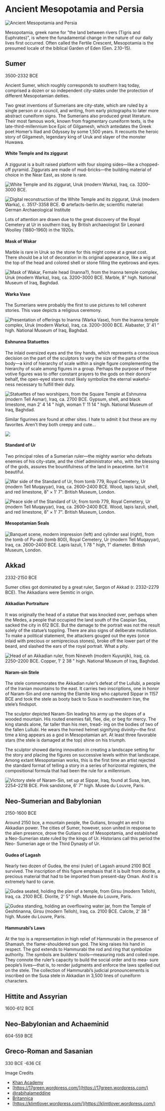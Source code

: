 # Ancient Mesopotamia and Persia

![Ancient Mesopotamia and Persia](../../.gitbook/assets/screen-shot-2020-12-20-at-1.05.59-pm.png)

Mesopotamia, greek name for "the land between rivers \(Tigris and Euphrates\)", is where the funadamental change in the nature of our daily lives first occurred. Often called the Fertile Crescent, Mesopotamia is the presumed locale of the biblical Garden of Eden \(Gen. 2.10–15\).

## Sumer

3500-2332 BCE

Ancient Sumer, which roughly corresponds to southern Iraq today, comprised a dozen or so independent city-states under the protection of different Mesopotamian deities.

Two great inventions of Sumerians are city-state, which are ruled by a single person or a council, and writing, from early pictographs to later more abstract cuneiform signs. The Sumerians also produced great literature. Their most famous work, known from fragmentary cuneiform texts, is the late-third-millennium bce Epic of Gilgamesh, which antedates the Greek poet Homer’s Iliad and Odyssey by some 1,500 years. It recounts the heroic story of Gilgamesh, legendary king of Uruk and slayer of the monster Huwawa.

#### **White Temple and its ziggurat** 

A ziggurat is a built raised platform with four sloping sides—like a chopped-off pyramid. Ziggurats are made of mud-bricks—the building material of choice in the Near East, as stone is rare.

![White Temple and its ziggurat, Uruk \(modern Warka\), Iraq, ca. 3200&#x2013;3000 BCE.](../../.gitbook/assets/image%20%2829%29.png)

![Digital reconstruction of the White Temple and its ziggurat, Uruk \(modern Warka\), c. 3517-3358 BCE. &#xA9; artefacts-berlin.de; scientific material: German Archaeological Institute](../../.gitbook/assets/image%20%2821%29.png)

Lots of attention are drawn due to the great discovery of the Royal Cemetery at Ur in southern Iraq, by British archaeologist Sir Leonard Woolley \(1880–1960\) in the 1920s.

#### **Mask of Wakar**

Marble is rare in Uruk so the stone for this might come at a great cost. There should be a lot of decoration in its original appearance, like a wig at the top of the head and colored shell or stone filling the eyebrows and eyes.

![Mask of Wakar, Female head \(Inanna?\), from the Inanna temple complex, Uruk \(modern Warka\), Iraq, ca. 3200&#x2013;3000 BCE. Marble, 8&quot; high. National Museum of Iraq, Baghdad.](../../.gitbook/assets/image%20%2817%29.png)

#### Warka Vase

The Sumerians were probably the first to use pictures to tell coherent stories. This vase depicts a religious ceremony.

![Presentation of offerings to Inanna \(Warka Vase\), from the Inanna temple complex, Uruk \(modern Warka\), Iraq, ca. 3200&#x2013;3000 BCE. Alabaster, 3&#x2019; 41 &#x201D; high. National Museum of Iraq, Baghdad.](../../.gitbook/assets/image%20%2818%29.png)

#### Eshnunna Statuettes

The inlaid oversized eyes and the tiny hands, which represents a conscious decision on the part of the sculptors to vary the size of the parts of the body—a kind of hierarchy of scale within a single figure complementing the hierarchy of scale among figures in a group. Perhaps the purpose of these votive figures was to offer constant prayers to the gods on their donors’ behalf, the open-eyed stares most likely symbolize the eternal wakeful- ness necessary to fulfill their duty.

![Statuettes of two worshipers, from the Square Temple at Eshnunna \(modern Tell Asmar\), Iraq, ca. 2700 BCE. Gypsum, shell, and black limestone, man 2&apos; 4 14 &quot; high, woman 1&apos; 11 14 &quot; high. National Museum of Iraq, Baghdad.](../../.gitbook/assets/image%20%2826%29.png)

Similar figurines are found at other sites. I hate to admit it but these are my favorites. Aren't they both creepy and cute...

![](../../.gitbook/assets/image%20%2813%29.png)

#### Standard of Ur

Two principal roles of a Sumerian ruler—the mighty warrior who defeats enemies of his city-state, and the chief administrator who, with the blessing of the gods, assures the bountifulness of the land in peacetime. Isn't it beautiful.

![War side of the Standard of Ur, from tomb 779, Royal Cemetery, Ur \(modern Tell Muqayyar\), Iraq, ca. 2600&#x2013;2400 BCE. Wood, lapis lazuli, shell, and red limestone, 8&quot; &#xD7; 1&apos; 7&quot;. British Museum, London.](../../.gitbook/assets/image%20%2823%29.png)

![Peace side of the Standard of Ur, from tomb 779, Royal Cemetery, Ur \(modern Tell Muqayyar\), Iraq, ca. 2600&#x2013;2400 BCE. Wood, lapis lazuli, shell, and red limestone, 8&quot; &#xD7; 1&apos; 7&quot;. British Museum, London.](../../.gitbook/assets/image%20%2822%29.png)

#### Mesopotamian Seals

![Banquet scene, modern impression \(left\) and cylinder seal \(right\), from the tomb of Pu-abi \(tomb 800\), Royal Cemetery, Ur \(modern Tell Muqayyar\), Iraq, ca. 2600&#x2013;2400 BCE. Lapis lazuli, 1 78 &quot; high, 1&quot; diameter. British Museum, London.](../../.gitbook/assets/image%20%2830%29.png)

## Akkad

2332-2150 BCE

Sumer cities got dominated by a great ruler, Sargon of Akkad \(r. 2332–2279 BCE\). The Akkadians were Semitic in origin.

#### Akkadian Portraiture

It was originally the head of a statue that was knocked over, perhaps when the Medes, a people that occupied the land south of the Caspian Sea, sacked the city in 612 BCE. But the damage to the portrait was not the result solely of the statue’s toppling. There are also signs of deliberate mutilation. To make a political statement, the attackers gouged out the eyes \(once inlaid with precious or semiprecious stones\), broke off the lower part of the beard, and slashed the ears of the royal portrait. What a pity.

![Head of an Akkadian ruler, from Nineveh \(modern Kuyunjik\), Iraq, ca. 2250&#x2013;2200 BCE. Copper, 1&apos; 2 38 &quot; high. National Museum of Iraq, Baghdad.](../../.gitbook/assets/image%20%2824%29.png)

#### Naram-sin Stele

The stele commemorates the Akkadian ruler’s defeat of the Lullubi, a people of the Iranian mountains to the east. It carries two inscriptions, one in honor of Naram-Sin and one naming the Elamite king who captured Sippar in 1157 BCE and took the stele as booty back to Susa in southwestern Iran, the stele’s findspot.

The sculptor depicted Naram-Sin leading his army up the slopes of a wooded mountain. His routed enemies fall, flee, die, or beg for mercy. The king stands alone, far taller than his men, tread- ing on the bodies of two of the fallen Lullubi. He wears the horned helmet signifying divinity—the first time a king appears as a god in Mesopotamian art. At least three favorable stars \(the stele is damaged at the top\) shine on his triumph.

The sculptor showed daring innovation in creating a landscape setting for the story and placing the figures on successive levels within that landscape. Among extant Mesopotamian works, this is the first time an artist rejected the standard format of telling a story in a series of horizontal registers, the compositional formula that had been the rule for a millennium.

![Victory stele of Naram-Sin, set up at Sippar, Iraq, found at Susa, Iran, 2254&#x2013;2218 BCE. Pink sandstone, 6&apos; 7&quot; high. Muse&#x301;e du Louvre, Paris.](../../.gitbook/assets/image%20%2820%29.png)

## Neo-Sumerian and Babylonian

2150-1600 BCE

Around 2150 bce, a mountain people, the Gutians, brought an end to Akkadian power. The cities of Sumer, however, soon united in response to the alien presence, drove the Gutians out of Mesopotamia, and established a Neo-Sumerian state ruled by the kings of Ur. Historians call this period the Neo- Sumerian age or the Third Dynasty of Ur.

#### Gudea of Lagash

Nearly two dozen of Gudea, the ensi \(ruler\) of Lagash around 2100 BCE survived. The inscription of this figure emphasis that it is built from diorite, a precious material that had to be imported from present-day Oman. And it is extremely hard to carve.

![Gudea seated, holding the plan of a temple, from Girsu \(modern Telloh\), Iraq, ca. 2100 BCE. Diorite, 2&apos; 5&quot; high. Muse&#x301;e du Louvre, Paris.](../../.gitbook/assets/image%20%2827%29.png)

![Gudea standing, holding an overflowing water jar, from the Temple of Geshtinanna, Girsu \(modern Telloh\), Iraq, ca. 2100 BCE. Calcite, 2&apos; 38 &quot; high. Muse&#x301;e du Louvre, Paris.](../../.gitbook/assets/image%20%2825%29.png)

#### Hammurabi’s Laws

At the top is a representation in high relief of Hammurabi in the presence of Shamash, the flame-shouldered sun god. The king raises his hand in respect. The god extends to Hammurabi the rod and ring that symbolize authority. The symbols are builders’ tools—measuring rods and coiled rope. They connote the ruler’s capacity to build the social order and to mea- sure people’s lives—that is, to render judgments and enforce the laws spelled out on the stele. The collection of Hammurabi’s judicial pronouncements is inscribed on the Susa stele in Akkadian in 3,500 lines of cuneiform characters.

## Hittite and Assyrian

1600-612 BCE

## Neo-Babylonian and Achaeminid

604-559 BCE

## Greco-Roman and Sasanian

330 BCE -636 CE

Image Credits

* [Khan Academy](https://www.khanacademy.org/)
* [https://17green.wordpress.com/](https://17green.wordpress.com/)
* [@rabihalameddine](https://twitter.com/rabihalameddine)
* [Britannica](https://www.britannica.com/)
* [https://klimtlover.wordpress.com/](https://klimtlover.wordpress.com/)

